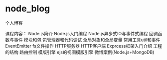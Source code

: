# node_blog
个人博客

课程内容：
Node.js简介
Node.js入门编程
Node.js异步式IO与事件式编程
回调函数与事件
模块和包
包管理器和代码调试
全局对象和全局变量
常用工具util和事件EventEmitter
fs文件操作
HTTP服务器
HTTP客户端
Exprcess框架入门介绍
工程的结构
路由控制
模版引擎
ejs的视图模版引擎
微博案例(Node.js+MongoDB)
